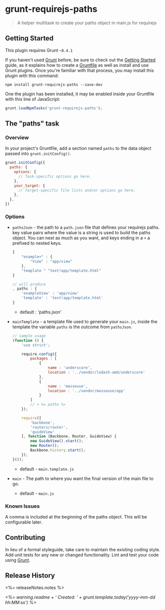 # grunt-requirejs-paths

> A helper multitask to create your paths object in main.js for requirejs

## Getting Started
This plugin requires Grunt `~0.4.1`

If you haven't used [Grunt](http://gruntjs.com/) before, be sure to check out the [Getting Started](http://gruntjs.com/getting-started) guide, as it explains how to create a [Gruntfile](http://gruntjs.com/sample-gruntfile) as well as install and use Grunt plugins. Once you're familiar with that process, you may install this plugin with this command:

```shell
npm install grunt-requirejs-paths --save-dev
```

One the plugin has been installed, it may be enabled inside your Gruntfile with this line of JavaScript:

```js
grunt.loadNpmTasks('grunt-requirejs-paths');
```

## The "paths" task

### Overview
In your project's Gruntfile, add a section named `paths` to the data object passed into `grunt.initConfig()`.

```js
grunt.initConfig({
  paths: {
    options: {
      // Task-specific options go here.
    },
    your_target: {
      // Target-specific file lists and/or options go here.
    },
  },
})
```

### Options

* `pathsJson` - the path to a `path.json` file that defines your requirejs paths. key value pairs where the value is a
string is used to build the paths object. You can nest as much as you want, and keys ending in a `+` a prefixed to nested keys.

    ```javascript
    {
        "example+" : {
            "View" : "app/view"
        },
        "template " "text!app/template.html"
    }

    // will produce
    , paths : {
        'exampleView' : 'app/view'
        'template' : 'text!app/template.html'
    }
    ```

    * default : 'paths.json'

* `mainTemplate` - a template file used to generate your `main.js`, inside the template the variable `paths` is the
outcome from `pathsJson`.

    ```javascript
    // sample usage
    (function () {
        'use strict';

        require.config({
            packages : [
                {
                    name : 'underscore',
                    location : '../vendor/lodash-amd/underscore'
                },
                {
                    name : 'masseuse',
                    location : '../vendor/masseuse/app'
                }
            ]
            // < %= paths %>
        });

        require([
            'backbone',
            'routers/router',
            'guideView'
        ], function (Backbone, Router, GuideView) {
            new GuideView().start();
            new Router();
            Backbone.history.start();
        });
    }());
    ```

    * default - `main.template.js`
* `main` - The path to where you want the final version of the main file to go.
    * default - `main.js`

### Known Issues

A comma is included at the beginning of the paths object. This will be configurable later.

## Contributing
In lieu of a formal styleguide, take care to maintain the existing coding style. Add unit tests for any new or changed functionality. Lint and test your code using [Grunt](http://gruntjs.com/).

## Release History

<%= releaseNotes.notes %>

_<%= warning.readme  + ' Created: ' + grunt.template.today('yyyy-mm-dd hh:MM:ss') %>_
